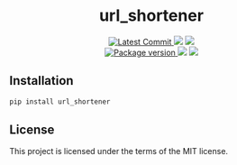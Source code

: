 <h1 align="center">
    <strong>url_shortener</strong>
</h1>
<p align="center">
    <a href="https://github.com/viagostini/url_shortener" target="_blank">
        <img src="https://img.shields.io/github/last-commit/viagostini/url_shortener" alt="Latest Commit">
    </a>
        <img src="https://img.shields.io/github/workflow/status/viagostini/url_shortener/Test">
        <img src="https://img.shields.io/codecov/c/github/viagostini/url_shortener">
    <br />
    <a href="https://pypi.org/project/url_shortener" target="_blank">
        <img src="https://img.shields.io/pypi/v/url_shortener" alt="Package version">
    </a>
    <img src="https://img.shields.io/pypi/pyversions/url_shortener">
    <img src="https://img.shields.io/github/license/viagostini/url_shortener">
</p>


## Installation

``` bash
pip install url_shortener
```

## License

This project is licensed under the terms of the MIT license.
